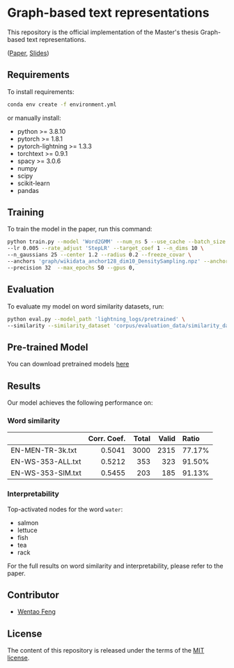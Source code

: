 # Graph-based text representations

This repository is the official implementation of the Master's thesis Graph-based text representations.

([Paper](https://drive.google.com/file/d/1L-wptu1qi87QU3c0RsxBf_Vj8PLsbRQp/view?usp=sharing), 
[Slides](https://drive.google.com/file/d/1OngnFnXvyJJ4pcRUycTFFuUfI9VYREjV/view?usp=sharing))
## Requirements

To install requirements:

```bash
conda env create -f environment.yml
```
or manually install:
- python >= 3.8.10
- pytorch >= 1.8.1
- pytorch-lightning >= 1.3.3
- torchtext >= 0.9.1
- spacy >= 3.0.6
- numpy
- scipy
- scikit-learn
- pandas

## Training

To train the model in the paper, run this command:

```bash
python train.py --model 'Word2GMM' --num_ns 5 --use_cache --batch_size 128 \
--lr 0.005 --rate_adjust 'StepLR' --target_coef 1 --n_dims 10 \
--n_gaussians 25 --center 1.2 --radius 0.2 --freeze_covar \
--anchors 'graph/wikidata_anchor128_dim10_DensitySampling.npz' --anchoring 'both' \
--precision 32  --max_epochs 50 --gpus 0,
```

## Evaluation

To evaluate my model on word similarity datasets, run:

```bash
python eval.py --model_path 'lightning_logs/pretrained' \
--similarity --similarity_dataset 'corpus/evaluation_data/similarity_data/*.txt'
```

## Pre-trained Model

You can download pretrained models [here](lightning_logs/pretrained/)

## Results

Our model achieves the following performance on:
### Word similarity
|                     |   Corr. Coef. |   Total |   Valid | Ratio   |
|:--------------------|--------------:|--------:|--------:|:--------|
| EN-MEN-TR-3k.txt    |        0.5041 |    3000 |    2315 | 77.17%  |
| EN-WS-353-ALL.txt   |        0.5212 |     353 |     323 | 91.50%  |
| EN-WS-353-SIM.txt   |        0.5455 |     203 |     185 | 91.13%  |
### Interpretability
Top-activated nodes for the word `water`:
- salmon
- lettuce
- fish
- tea
- rack

For the full results on word similarity and interpretability, please refer to the paper.

## Contributor
- [Wentao Feng](https://www.linkedin.com/in/wentaofeng)

## License
The content of this repository is released under the terms of the [MIT license](LICENSE).
